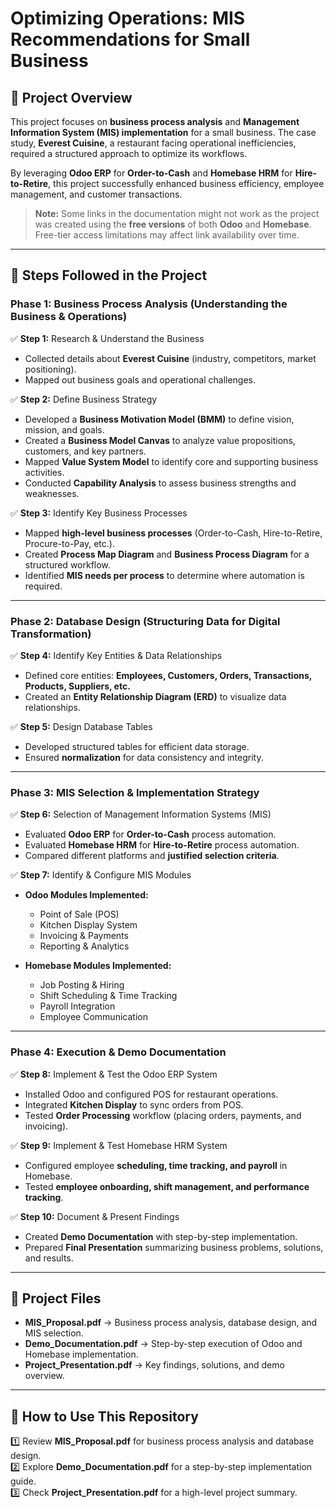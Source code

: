 # Optimizing Operations: MIS Recommendations for Small Business

## 📌 Project Overview  
This project focuses on **business process analysis** and **Management Information System (MIS) implementation** for a small business. The case study, **Everest Cuisine**, a restaurant facing operational inefficiencies, required a structured approach to optimize its workflows.  

By leveraging **Odoo ERP** for **Order-to-Cash** and **Homebase HRM** for **Hire-to-Retire**, this project successfully enhanced business efficiency, employee management, and customer transactions.  

> **Note:** Some links in the documentation might not work as the project was created using the **free versions** of both **Odoo** and **Homebase**. Free-tier access limitations may affect link availability over time.  

---
## 📌 Steps Followed in the Project  

### **Phase 1: Business Process Analysis** (Understanding the Business & Operations)  
✅ **Step 1:** Research & Understand the Business  
- Collected details about **Everest Cuisine** (industry, competitors, market positioning).  
- Mapped out business goals and operational challenges.  

✅ **Step 2:** Define Business Strategy  
- Developed a **Business Motivation Model (BMM)** to define vision, mission, and goals.  
- Created a **Business Model Canvas** to analyze value propositions, customers, and key partners.  
- Mapped **Value System Model** to identify core and supporting business activities.  
- Conducted **Capability Analysis** to assess business strengths and weaknesses.  

✅ **Step 3:** Identify Key Business Processes  
- Mapped **high-level business processes** (Order-to-Cash, Hire-to-Retire, Procure-to-Pay, etc.).  
- Created **Process Map Diagram** and **Business Process Diagram** for a structured workflow.  
- Identified **MIS needs per process** to determine where automation is required.  

---
### **Phase 2: Database Design** (Structuring Data for Digital Transformation)  
✅ **Step 4:** Identify Key Entities & Data Relationships  
- Defined core entities: **Employees, Customers, Orders, Transactions, Products, Suppliers, etc.**  
- Created an **Entity Relationship Diagram (ERD)** to visualize data relationships.  

✅ **Step 5:** Design Database Tables  
- Developed structured tables for efficient data storage.  
- Ensured **normalization** for data consistency and integrity.  

---
### **Phase 3: MIS Selection & Implementation Strategy**  
✅ **Step 6:** Selection of Management Information Systems (MIS)  
- Evaluated **Odoo ERP** for **Order-to-Cash** process automation.  
- Evaluated **Homebase HRM** for **Hire-to-Retire** process automation.  
- Compared different platforms and **justified selection criteria**.  

✅ **Step 7:** Identify & Configure MIS Modules  
- **Odoo Modules Implemented:**  
  - Point of Sale (POS)  
  - Kitchen Display System  
  - Invoicing & Payments  
  - Reporting & Analytics  

- **Homebase Modules Implemented:**  
  - Job Posting & Hiring  
  - Shift Scheduling & Time Tracking  
  - Payroll Integration  
  - Employee Communication  

---

### **Phase 4: Execution & Demo Documentation**  
✅ **Step 8:** Implement & Test the Odoo ERP System  
- Installed Odoo and configured POS for restaurant operations.  
- Integrated **Kitchen Display** to sync orders from POS.  
- Tested **Order Processing** workflow (placing orders, payments, and invoicing).  

✅ **Step 9:** Implement & Test Homebase HRM System  
- Configured employee **scheduling, time tracking, and payroll** in Homebase.  
- Tested **employee onboarding, shift management, and performance tracking**.  

✅ **Step 10:** Document & Present Findings  
- Created **Demo Documentation** with step-by-step implementation.  
- Prepared **Final Presentation** summarizing business problems, solutions, and results.  

---
## 📂 Project Files  
- **MIS_Proposal.pdf** → Business process analysis, database design, and MIS selection.  
- **Demo_Documentation.pdf** → Step-by-step execution of Odoo and Homebase implementation.  
- **Project_Presentation.pdf** → Key findings, solutions, and demo overview.  

---
## 🚀 How to Use This Repository  
1️⃣ Review **MIS_Proposal.pdf** for business process analysis and database design.  
2️⃣ Explore **Demo_Documentation.pdf** for a step-by-step implementation guide.  
3️⃣ Check **Project_Presentation.pdf** for a high-level project summary.  
